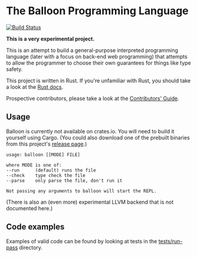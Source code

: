 # The Balloon Programming Language

[![Build Status](https://travis-ci.org/polybuildr/balloon-lang.svg?branch=master)](https://travis-ci.org/polybuildr/balloon-lang)

**This is a very experimental project.**

This is an attempt to build a general-purpose interpreted programming language (later with a focus on back-end web programming) that attempts to allow the programmer to choose their own guarantees for things like type safety.

This project is written in Rust. If you're unfamiliar with Rust, you should take a look at the [Rust docs](https://www.rust-lang.org/en-US/documentation.html).

Prospective contributors, please take a look at the [Contributors' Guide](CONTRIBUTING.md).

## Usage

Balloon is currently not available on crates.io. You will need to build it yourself using Cargo. (You could also download one of the prebuilt binaries from this project's [release page](https://github.com/polybuildr/balloon-lang/releases).)

```
usage: balloon [[MODE] FILE]

where MODE is one of:
--run      (default) runs the file
--check    type check the file
--parse    only parse the file, don't run it

Not passing any arguments to balloon will start the REPL.
```

(There is also an (even more) experimental LLVM backend that is not documented here.)

## Code examples

Examples of valid code can be found by looking at tests in the [tests/run-pass](tests/run-pass) directory.
